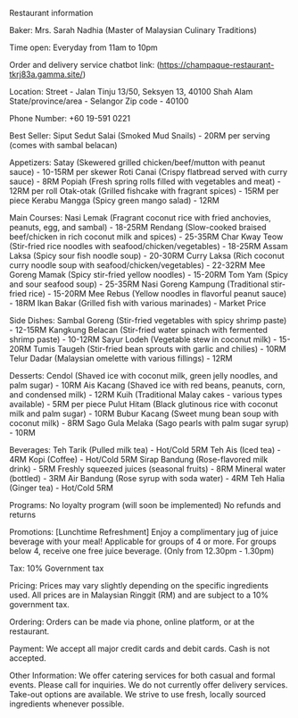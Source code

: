 Restaurant information

Baker:
Mrs. Sarah Nadhia (Master of Malaysian Culinary Traditions)

Time open:
Everyday from 11am to 10pm

Order and delivery service chatbot link:
(https://champaque-restaurant-tkrj83a.gamma.site/)

Location:
Street - Jalan Tinju 13/50, Seksyen 13, 40100 Shah Alam
State/province/area - Selangor
Zip code - 40100

Phone Number:
+60 19-591 0221

Best Seller: 
Siput Sedut Salai (Smoked Mud Snails) - 20RM per serving (comes with sambal belacan)

Appetizers:
Satay (Skewered grilled chicken/beef/mutton with peanut sauce) - 10-15RM per skewer
Roti Canai (Crispy flatbread served with curry sauce) - 8RM
Popiah (Fresh spring rolls filled with vegetables and meat) - 12RM per roll
Otak-otak (Grilled fishcake with fragrant spices) - 15RM per piece
Kerabu Mangga (Spicy green mango salad) - 12RM

Main Courses:
Nasi Lemak (Fragrant coconut rice with fried anchovies, peanuts, egg, and sambal) - 18-25RM
Rendang (Slow-cooked braised beef/chicken in rich coconut milk and spices) - 25-35RM
Char Kway Teow (Stir-fried rice noodles with seafood/chicken/vegetables) - 18-25RM
Assam Laksa (Spicy sour fish noodle soup) - 20-30RM
Curry Laksa (Rich coconut curry noodle soup with seafood/chicken/vegetables) - 22-32RM
Mee Goreng Mamak (Spicy stir-fried yellow noodles) - 15-20RM
Tom Yam (Spicy and sour seafood soup) - 25-35RM
Nasi Goreng Kampung (Traditional stir-fried rice) - 15-20RM
Mee Rebus (Yellow noodles in flavorful peanut sauce) - 18RM
Ikan Bakar (Grilled fish with various marinades) - Market Price

Side Dishes:
Sambal Goreng (Stir-fried vegetables with spicy shrimp paste) - 12-15RM
Kangkung Belacan (Stir-fried water spinach with fermented shrimp paste) - 10-12RM
Sayur Lodeh (Vegetable stew in coconut milk) - 15-20RM
Tumis Taugeh (Stir-fried bean sprouts with garlic and chilies) - 10RM
Telur Dadar (Malaysian omelette with various fillings) - 12RM

Desserts:
Cendol (Shaved ice with coconut milk, green jelly noodles, and palm sugar) - 10RM
Ais Kacang (Shaved ice with red beans, peanuts, corn, and condensed milk) - 12RM
Kuih (Traditional Malay cakes - various types available) - 5RM per piece
Pulut Hitam (Black glutinous rice with coconut milk and palm sugar) - 10RM
Bubur Kacang (Sweet mung bean soup with coconut milk) - 8RM
Sago Gula Melaka (Sago pearls with palm sugar syrup) - 10RM

Beverages:
Teh Tarik (Pulled milk tea) - Hot/Cold 5RM
Teh Ais (Iced tea) - 4RM
Kopi (Coffee) - Hot/Cold 5RM
Sirap Bandung (Rose-flavored milk drink) - 5RM
Freshly squeezed juices (seasonal fruits) - 8RM
Mineral water (bottled) - 3RM
Air Bandung (Rose syrup with soda water) - 4RM
Teh Halia (Ginger tea) - Hot/Cold 5RM

Programs:
No loyalty program (will soon be implemented)
No refunds and returns

Promotions:
[Lunchtime Refreshment] Enjoy a complimentary jug of juice beverage with your meal! Applicable for groups of 4 or more. For groups below 4, receive one free juice beverage. (Only from 12.30pm - 1.30pm)

Tax:
10% Government tax

Pricing:
Prices may vary slightly depending on the specific ingredients used.
All prices are in Malaysian Ringgit (RM) and are subject to a 10% government tax.

Ordering:
Orders can be made via phone, online platform, or at the restaurant.

Payment:
We accept all major credit cards and debit cards.
Cash is not accepted.

Other Information:
We offer catering services for both casual and formal events. Please call for inquiries.
We do not currently offer delivery services.
Take-out options are available.
We strive to use fresh, locally sourced ingredients whenever possible.
